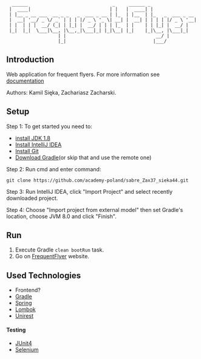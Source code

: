 ```
  ______                               _     ______ _
 |  ____|                             | |   |  ____| |
 | |__ _ __ ___  __ _ _   _  ___ _ __ | |_  | |__  | |_   _  ___ _ __
 |  __| '__/ _ \/ _` | | | |/ _ \ '_ \| __| |  __| | | | | |/ _ \ '__|
 | |  | | |  __/ (_| | |_| |  __/ | | | |_  | |    | | |_| |  __/ |
 |_|  |_|  \___|\__, |\__,_|\___|_| |_|\__| |_|    |_|\__, |\___|_|
                   | |                                 __/ |
                   |_|                                |___/
```

## Introduction
Web application for frequent flyers.
For more information see [documentation](https://github.com/academy-poland/sabre_Zax37_sieka44/docs/index.html) 

Authors: Kamil Sięka, Zachariasz Zacharski. 
 
## Setup
Step 1: To get started you need to:
* [install JDK 1.8](http://www.oracle.com/technetwork/java/javase/downloads/jdk8-downloads-2133151.html)
* [Install IntelliJ IDEA](https://www.jetbrains.com/idea/)
* [Install Git](https://git-scm.com/)
* [Download Gradle](https://gradle.org/)(or skip that and use the remote one)

Step 2: Run cmd and enter command:
```
git clone https://github.com/academy-poland/sabre_Zax37_sieka44.git
```
Step 3: Run IntelliJ IDEA, click "Import Project" and select recently downloaded project.

Step 4: Choose "Import project from external model" then set Gradle's location, choose JVM 8.0 and click "Finish".

## Run
1. Execute Gradle ```clean bootRun``` task.
2. Go on [FrequentFlyer](http://localhost:8080/) website.

## Used Technologies
* Frontend?
* [Gradle](https://gradle.org/)
* [Spring](https://projects.spring.io/spring-boot/)
* [Lombok](https://projectlombok.org/)
* [Unirest](http://unirest.io/java.html)

#### Testing
* [JUnit4](https://junit.org/junit4/)
* [Selenium](http://www.seleniumhq.org/)